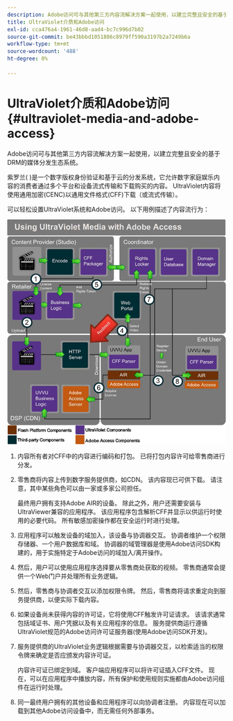 ```yaml
---
description: Adobe访问可与其他第三方内容流解决方案一起使用，以建立完整且安全的基于DRM的媒体分发生态系统。
title: UltraViolet介质和Adobe访问
exl-id: cca476a4-1961-46d8-aad4-bc7c996d7b02
source-git-commit: be43bbbd1051886c8979ff590a3197b2a7249b6a
workflow-type: tm+mt
source-wordcount: '488'
ht-degree: 0%

---
```


# UltraViolet介质和Adobe访问 {#ultraviolet-media-and-adobe-access}

Adobe访问可与其他第三方内容流解决方案一起使用，以建立完整且安全的基于DRM的媒体分发生态系统。

紫罗兰( [](https://www.uvvu.com/))是一个数字版权身份验证和基于云的分发系统，它允许数字家庭娱乐内容的消费者通过多个平台和设备流式传输和下载购买的内容。 UltraViolet内容将使用通用加密(CENC)以通用文件格式(CFF)下载（或流式传输）。

可以轻松设置UltraViolet系统和Adobe访问。 以下用例描述了内容流行为：

<!--<a id="fig_cxy_dc2_44"></a>-->

![](assets/AdobeUV_web.png)

1. 内容所有者对CFF中的内容进行编码和打包。 已将打包内容许可给零售商进行分发。
1. 零售商将内容上传到数字服务提供商，如CDN。 该内容现已可供下载。 请注意，其中某些角色可以由一家或多家公司担任。

   最终用户拥有支持Adobe AIR的设备。 除此之外，用户还需要安装与UltraViewer兼容的应用程序。 该应用程序包含解析CFF并显示以供运行时使用的必要代码。 所有敏感加密操作都在安全运行时进行处理。
1. 应用程序可以触发设备的域加入，该设备与协调器交互。 协调者维护一个权限存储器、一个用户数据库和域。 协调器的域管理器是使用Adobe访问SDK构建的，用于实施特定于Adobe访问的域加入/离开操作。
1. 然后，用户可以使用应用程序选择要从零售商处获取的视频。 零售商通常会提供一个Web门户并处理所有业务逻辑。
1. 然后，零售商与协调者交互以添加权限令牌。 然后，零售商将请求重定向到服务提供商，以便实际下载内容。
1. 如果设备尚未获得内容的许可证，它将使用CFF触发许可证请求。 该请求通常包括域证书、用户凭据以及有关应用程序的信息。 服务提供商运行遵循UltraViolet规范的Adobe访问许可证服务器(使用Adobe访问SDK开发)。
1. 服务提供商的UltraViolet业务逻辑根据需要与协调器交互，以检索适当的权限令牌来确定是否应颁发内容许可证。

   内容许可证已绑定到域。 客户端应用程序可以将许可证插入CFF文件。 现在，可以在应用程序中播放内容，所有保护和使用规则实施都由Adobe访问组件在运行时处理。
1. 同一最终用户拥有的其他设备和应用程序可以向协调者注册。 内容现在可以加载到其他Adobe访问设备中，而无需任何外部事务。
